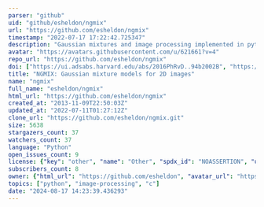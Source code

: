 ```yaml
---
parser: "github"
uid: "github/esheldon/ngmix"
url: "https://github.com/esheldon/ngmix"
timestamp: "2022-07-17 17:22:42.725347"
description: "Gaussian mixtures and image processing implemented in python"
avatar: "https://avatars.githubusercontent.com/u/621661?v=4"
repo_url: "https://github.com/esheldon/ngmix"
doi: ["https://ui.adsabs.harvard.edu/abs/2016PhRvD..94b2002B", "https://ui.adsabs.harvard.edu/abs/2015ascl.soft08008S/abstract"]
title: "NGMIX: Gaussian mixture models for 2D images"
name: "ngmix"
full_name: "esheldon/ngmix"
html_url: "https://github.com/esheldon/ngmix"
created_at: "2013-11-09T22:50:03Z"
updated_at: "2022-07-11T01:27:12Z"
clone_url: "https://github.com/esheldon/ngmix.git"
size: 5638
stargazers_count: 37
watchers_count: 37
language: "Python"
open_issues_count: 9
license: {"key": "other", "name": "Other", "spdx_id": "NOASSERTION", "url": null, "node_id": "MDc6TGljZW5zZTA="}
subscribers_count: 8
owner: {"html_url": "https://github.com/esheldon", "avatar_url": "https://avatars.githubusercontent.com/u/621661?v=4", "login": "esheldon", "type": "User"}
topics: ["python", "image-processing", "c"]
date: "2024-08-17 14:23:39.436293"
---
```

